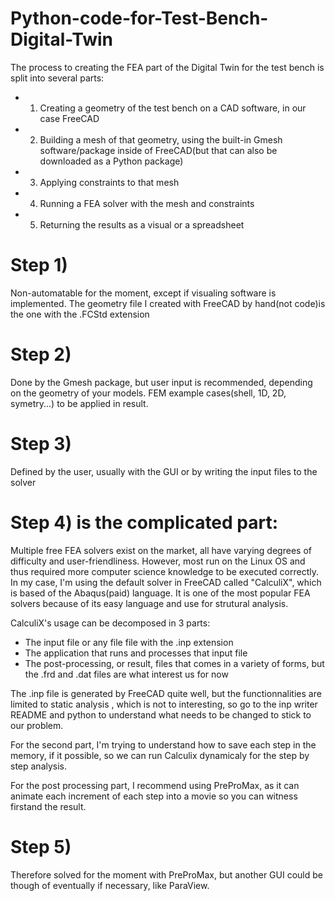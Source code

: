 # Python-code-for-Test-Bench-Digital-Twin

The process to creating the FEA part of the Digital Twin for the test bench is split into several parts:
- 1) Creating a geometry of the test bench on a CAD software, in our case FreeCAD
- 2) Building a mesh of that geometry, using the built-in Gmesh software/package inside of FreeCAD(but that can also be downloaded as a Python package)
- 3) Applying constraints to that mesh
- 4) Running a FEA solver with the mesh and constraints
- 5) Returning the results as a visual or a spreadsheet

# Step 1)
Non-automatable for the moment, except if visualing software is implemented.
The geometry file I created with FreeCAD by hand(not code)is the one with the .FCStd extension

# Step 2) 
Done by the Gmesh package, but user input is recommended, depending on the geometry of your models. FEM example cases(shell, 1D, 2D, symetry...) to be applied in result.

# Step 3)
Defined by the user, usually with the GUI or by writing the input files to the solver

# Step 4) is the complicated part:
Multiple free FEA solvers exist on the market, all have varying degrees of difficulty and user-friendliness. However, most run on the Linux OS and thus required more computer science knowledge to be executed correctly.
In my case, I'm using the default solver in FreeCAD called "CalculiX", which is based of the Abaqus(paid) language. It is one of the most popular FEA solvers because of its easy language and use for strutural analysis.

CalculiX's usage can be decomposed in 3 parts:
- The input file or any file file with the .inp extension
- The application that runs and processes that input file
- The post-processing, or result, files that comes in a variety of forms, but the .frd and .dat files are what interest us for now

The .inp file is generated by FreeCAD quite well, but the functionnalities are limited to static analysis , which is not to interesting, so go to the inp writer README and python to understand what needs to be changed to stick to our problem.

For the second part, I'm trying to understand how to save each step in the memory, if it possible, so we can run Calculix dynamicaly for the step by step analysis.

For the post processing part, I recommend using PreProMax, as it can animate each increment of each step into a movie so you can witness firstand the result.


# Step 5)
Therefore solved for the moment with PreProMax, but another GUI could be though of eventually if necessary, like ParaView.
